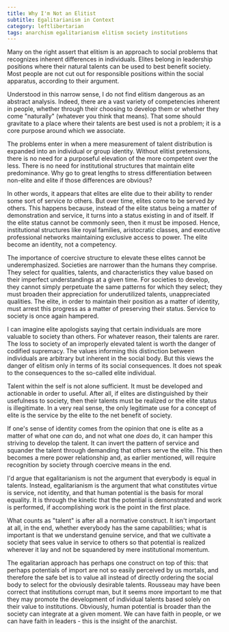 ```yaml
---
title: Why I'm Not an Elitist
subtitle: Egalitarianism in Context
category: leftlibertarian
tags: anarchism egalitarianism elitism society institutions
---
```


Many on the right assert that elitism is an approach to social problems that recognizes inherent differences in individuals. Elites belong in leadership positions where their natural talents can be used to best benefit society. Most people are not cut out for responsible positions within the social apparatus, according to their argument.

Understood in this narrow sense, I do not find elitism dangerous as an abstract analysis. Indeed, there are a vast variety of competencies inherent in people, whether through their choosing to develop them or whether they come "naturally" (whatever you think that means). That some should gravitate to a place where their talents are best used is not a problem; it is a core purpose around which we associate.

The problems enter in when a mere measurement of talent distribution is expanded into an individual or group identity. Without elitist pretensions, there is no need for a purposeful elevation of the more competent over the less. There is no need for institutional structures that maintain elite predominance. Why go to great lengths to stress differentiation between non-elite and elite if those differences are obvious?

In other words, it appears that elites are elite due to their ability to render some sort of service _to_ others. But over time, elites come to be served _by_ others. This happens because, instead of the elite status being a matter of demonstration and service, it turns into a status existing in and of itself. If the elite status cannot be commonly seen, then it must be imposed. Hence, institutional structures like royal families, aristocratic classes, and executive professional networks maintaining exclusive access to power. The elite become an identity, not a competency.

The importance of coercive structure to elevate these elites cannot be underemphasized. Societies are narrower than the humans they comprise. They select for qualities, talents, and characteristics they value based on their imperfect understandings at a given time. For societies to develop, they cannot simply perpetuate the same patterns for which they select; they must broaden their appreciation for underutilized talents, unappreciated qualities. The elite, in order to maintain their position as a matter of identity, must arrest this progress as a matter of preserving their status. Service to society is once again hampered.

I can imagine elite apologists saying that certain individuals are more valuable to society than others. For whatever reason, their talents are rarer. The loss to society of an improperly elevated talent is worth the danger of codified supremacy. The values informing this distinction between individuals are arbitrary but inherent in the social body. But this views the danger of elitism only in terms of its social consequences. It does not speak to the consequences to the so-called elite individual.

Talent within the self is not alone sufficient. It must be developed and actionable in order to useful. After all, if elites are distinguished by their usefulness to society, then their talents must be realized or the elite status is illegitimate. In a very real sense, the only legitimate use for a concept of elite is the service by the elite to the net benefit of society.

If one's sense of identity comes from the opinion that one is elite as a matter of what one _can_ do, and not what one _does_ do, it can hamper this striving to develop the talent. It can invert the pattern of service and squander the talent through demanding that others serve the elite. This then becomes a mere power relationship and, as earlier mentioned, will require recognition by society through coercive means in the end.

I'd argue that egalitarianism is not the argument that everybody is equal in talents. Instead, egalitarianism is the argument that what constitutes virtue is service, not identity, and that human potential is the basis for moral equality. It is through the kinetic that the potential is demonstrated and work is performed, if accomplishing work is the point in the first place. 

What counts as "talent" is after all a normative construct. It isn't important at all, in the end, whether everybody has the same capabilities; what is important is that we understand genuine service, and that we cultivate a society that sees value in service to others so that potential is realized wherever it lay and not be squandered by mere institutional momentum.

The egalitarian approach has perhaps one construct on top of this: that perhaps potentials of import are not so easily perceived by us mortals, and therefore the safe bet is to value all instead of directly ordering the social body to select for the obviously desirable talents. Rousseau may have been correct that institutions corrupt man, but it seems more important to me that they may promote the development of individual talents based solely on their value to institutions. Obviously, human potential is broader than the society can integrate at a given moment. We can have faith in people, or we can have faith in leaders - this is the insight of the anarchist.